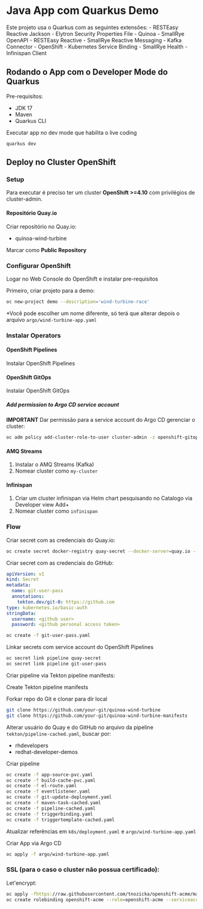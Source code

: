 
# Java App com Quarkus Demo

Este projeto usa o Quarkus com as seguintes extensões:
    - RESTEasy Reactive Jackson
    - Elytron Security Properties File
    - Quinoa
    - SmallRye OpenAPI
    - RESTEasy Reactive
    - SmallRye Reactive Messaging - Kafka Connector
    - OpenShift
    - Kubernetes Service Binding
    - SmallRye Health
    - Infinispan Client

## Rodando o App com o Developer Mode do Quarkus

Pre-requisitos:
- JDK 17
- Maven
- Quarkus CLI

Executar app no dev mode que habilita o live coding
```shell script
quarkus dev
```

## Deploy no Cluster OpenShift

### Setup

Para executar é preciso ter um cluster **OpenShift >=4.10** com privilégios de cluster-admin.

#### Repositório Quay.io

Criar repositório no Quay.io:

* quinoa-wind-turbine

Marcar como **Public Repository**

### Configurar OpenShift

Logar no Web Console do OpenShift e instalar pre-requisitos

Primeiro, criar projeto para a demo:
```bash
oc new-project demo --description='wind-turbine-race'
```
*Você pode escolher um nome diferente, só terá que alterar depois o arquivo `argo/wind-turbine-app.yaml`

### Instalar Operators

#### OpenShift Pipelines

Instalar OpenShift Pipelines

#### OpenShift GitOps

Instalar OpenShift GitOps

##### Add permission to Argo CD service account

**IMPORTANT** Dar permissão para a service account do Argo CD gerenciar o cluster:
```bash
oc adm policy add-cluster-role-to-user cluster-admin -z openshift-gitops-argocd-application-controller -n openshift-gitops
```

#### AMQ Streams


1. Instalar o AMQ Streams (Kafka)
2. Nomear cluster como `my-cluster`

#### Infinispan

1. Criar um cluster infinispan via Helm chart pesquisando no Catalogo via Developer view Add+
2. Nomear cluster como `infinispan`

### Flow

Criar secret com as credenciais do Quay.io:

```bash
oc create secret docker-registry quay-secret --docker-server=quay.io --docker-username=<QUAY_USERNAME> --docker-password=<ENCRYPTED_PASSWORD>
```

Criar secret com as credenciais do GitHub:

```yaml
apiVersion: v1
kind: Secret
metadata:
  name: git-user-pass
  annotations:
    tekton.dev/git-0: https://github.com
type: kubernetes.io/basic-auth
stringData:
  username: <github user>
  password: <github personal access token>
```

```bash
oc create -f git-user-pass.yaml
```

Linkar secrets com service account do OpenShift Pipelines 

```bash
oc secret link pipeline quay-secret
oc secret link pipeline git-user-pass
```

Criar pipeline via Tekton pipeline manifests:

Create Tekton pipeline manifests

Forkar repo do Git e clonar para dir local
```bash
git clone https://github.com/your-git/quinoa-wind-turbine
git clone https://github.com/your-git/quinoa-wind-turbine-manifests
```

Alterar usuário do Quay e do GitHub no arquivo da pipeline `tekton/pipeline-cached.yaml`, buscar por:
* rhdevelopers
* redhat-developer-demos

Criar pipeline

```bash
oc create -f app-source-pvc.yaml
oc create -f build-cache-pvc.yaml
oc create -f el-route.yaml
oc create -f eventlistener.yaml
oc create -f git-update-deployment.yaml
oc create -f maven-task-cached.yaml
oc create -f pipeline-cached.yaml
oc create -f triggerbinding.yaml
oc create -f triggertemplate-cached.yaml
```

Atualizar referências em `k8s/deployment.yaml` e `argo/wind-turbine-app.yaml`

Criar App via Argo CD

```bash
oc apply -f argo/wind-turbine-app.yaml
```


### SSL (para o caso o cluster não possua certificado):

Let'encrypt:
```bash
oc apply -fhttps://raw.githubusercontent.com/tnozicka/openshift-acme/master/deploy/single-namespace/{role,serviceaccount,issuer-letsencrypt-live,deployment}.yaml
oc create rolebinding openshift-acme --role=openshift-acme --serviceaccount="$( oc project -q ):openshift-acme" --dry-run -o yaml | oc apply -f -
```